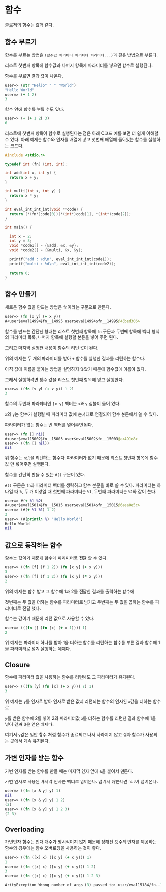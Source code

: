 # 함수

클로저의 함수는 값과 같다.

## 함수 부르기

함수를 부르는 방법은 `(함수값 파라미터 파라미터 파라미터...)`과 같은 방법으로 부른다.

리스트 첫번째 항목에 함수값과 나머지 항목에 파라미터를 넣으면 함수로 실행된다.

함수를 부르면 결과 값이 나온다.

```clojure
user=> (str "Hello" " " "World")
"Hello World"
user=> (+ 1 2)
3
```

함수 안에 함수를 부를 수도 있다.

```clojure
user=> (+ (+ 1 2) 3)
6
```

리스트에 첫번째 항목이 함수로 실행된다는 점은 아래 C코드 예를 보면 더 쉽게 이해할 수 있다. 아래 예제는 함수와 인자를 배열에 넣고 첫번째 배열에 들어있는 함수를 실행하는 코드다.

```c
#include <stdio.h>

typedef int (fn) (int, int);

int add(int x, int y) {
  return x + y;
}

int multi(int x, int y) {
  return x * y;
}

int eval_int_int_int(void **code) {
  return (*(fn*)code[0])(*(int*)code[1], *(int*)code[2]);
}

int main() {

  int x = 2;
  int y = 3;
  void *code1[] = {&add, &x, &y};
  void *code2[] = {&multi, &x, &y};

  printf("add : %d\n", eval_int_int_int(code1));
  printf("multi : %d\n", eval_int_int_int(code2));
  
  return 0;
}
```

## 함수 만들기

새로운 함수 값을 만드는 방법은 `fn`이라는 구문으로 만든다.

```clojure
user=> (fn [x y] (+ x y))
#<user$eval14994$fn__14995 user$eval14994$fn__14995@43bed306>
```

함수를 만드는 간단한 형태는 리스트 첫번째 항목에 `fn` 구문과 두번째 항목에 벡터 형식의 파라미터 목록, 나머지 항목에 실행할 본문을 넣어 주면 된다.

그리고 마지막 실행한 내용이 함수의 리턴 값이 된다.

위의 예제는 두 개의 파라미터를 받아 `+` 함수를 실행한 결과를 리턴하는 함수다.

아직 값에 이름을 붙이는 방법을 설명하지 않았기 때문에 함수값에 이름이 없다.

그래서 실행하려면 함수 값을 리스트 첫번째 항목에 넣고 실행한다.

```clojure
user=> ((fn [x y] (+ x y)) 1 2)
3
```

함수의 두번째 파라미터인 `[x y]` 백터는 `x`와 `y` 심볼이 들어 있다.

`x`와 `y`는 함수가 실행될 때 파라미터 값에 순서대로 연결되어 함수 본문에서 쓸 수 있다.

파라미터가 없는 함수는 빈 벡터를 넣어주면 된다.

```clojure
user=> (fn [] nil)
#<user$eval15002$fn__15003 user$eval15002$fn__15003@ac491e8>
user=> ((fn [] nil))
nil
```

위 함수는 `nil`을 리턴하는 함수다. 파라미터가 없기 때문에 리스트 첫번째 항목에 함수 값 만 넣어주면 실행된다.

함수를 간단히 만들 수 있는 `#()` 구문이 있다.

`#()` 구문은 `fn`과 파라미터 벡터를 생략하고 함수 본문을 바로 쓸 수 있다. 파라미터는 하나일 때 `%`, 두 개 이상일 때 첫번째 파라미터는 `%1`, 두번째 파라미터는 `%2`와 같이 쓴다.

```clojure
user=> #(+ %1 %2)
#<user$eval15014$fn__15015 user$eval15014$fn__15015@6aea0e5c>
user=> (#(+ %1 %2) 1 2)
3
user=> (#(println %) "Hello World")
Hello World
nil
```

## 값으로 동작하는 함수

함수는 값이기 때문에 함수에 파라미터로 전달 할 수 있다.

```clojure
user=> ((fn [f] (f 1 2)) (fn [x y] (+ x y)))
3
user=> ((fn [f] (f 1 2)) (fn [x y] (* x y)))
2
```

위의 예제는 함수 받고 그 함수에 1과 2를 전달한 결과를 출력하는 함수에 

첫번째는 두 값을 더하는 함수를 파라미터로 넘기고 두번째는 두 값을 곱하는 함수를 파리미터로 전달 했다.

함수는 값이기 때문에 리턴 값으로 사용할 수 있다.

```clojure
user=> (((fn [] (fn [x] (+ x 1)))) 1)
2
```
위 예제는 파라미터 하나를 받아 1을 더하는 함수를 리턴하는 함수를 부른 결과 함수에 1을 파라미터로 넘겨 실행하는 예제다.

## Closure

함수에 파라미터 값을 사용하는 함수를 리턴해도 그 파라미터가 유지된다.

```clojure
user=> (((fn [y] (fn [x] (+ x y))) 2) 1)
3
```

위 예제는 `y`를 인자로 받아 인자로 받은 값과 리턴되는 함수의 인자인 `x`값을 더하는 함수로 

`y`를 받은 함수에 2를 넣어 2와 파라미터값 `x`를 더하는 함수를 리턴한 결과 함수에 1을 넣어 결과 3을 얻은 예제다. 

여기서 `y`값은 일반 함수 처럼 함수가 종료되고 나서 사라지지 않고 결과 함수가 사용되는 곳에서 계속 유지된다.

## 가변 인자를 받는 함수

가변 인자를 받는 함수를 만들 때는 마지막 인자 앞에 `&`을 붙여서 만든다. 

가변 인자로 사용된 마지막 인자는 벡터로 넘어온다. 넘기지 않는다면 `nil`이 넘어온다.

```clojure
user=> ((fn [x & y] y) 1)
nil
user=> ((fn [x & y] y) 1 2)
(2)
user=> ((fn [x & y] y) 1 2 3)
(2 3)
```

## Overloading

가변인자 함수는 인자 개수가 명시적이지 않기 때문에 정해진 갯수의 인자를 제공하는 함수의 경우에는 함수 오버로딩을 사용하는 것이 좋다.

```clojure
user=> ((fn ([x] x) ([x y] (+ x y))) 1)
1
user=> ((fn ([x] x) ([x y] (+ x y))) 1 2)
3
user=> ((fn ([x] x) ([x y] (+ x y))) 1 2 3)

ArityException Wrong number of args (3) passed to: user/eval15184/fn--15185  clojure.lang.AFn.throwArity (AFn.java:429)
```



